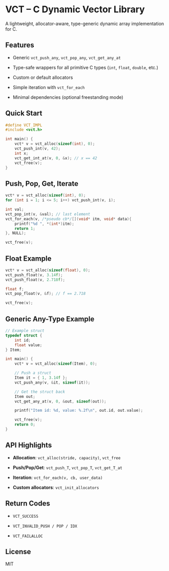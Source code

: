 
# VCT – C Dynamic Vector Library

A lightweight, allocator-aware, type-generic dynamic array implementation for C.

## Features

-   Generic `vct_push_any`, `vct_pop_any`, `vct_get_any_at`
    
-   Type-safe wrappers for all primitive C types (`int`, `float`, `double`, etc.)
    
-   Custom or default allocators
    
-   Simple iteration with `vct_for_each`
    
-   Minimal dependencies (optional freestanding mode)
    

## Quick Start


```c
#define VCT_IMPL
#include <vct.h>

int main() {
    vct* v = vct_alloc(sizeof(int), 0);
    vct_push_int(v, 42);
    int x;
    vct_get_int_at(v, 0, &x); // x == 42
    vct_free(v);
}
```
## Push, Pop, Get, Iterate
```c
vct* v = vct_alloc(sizeof(int), 0);
for (int i = 1; i <= 5; i++) vct_push_int(v, i);

int val;
vct_pop_int(v, &val); // last element
vct_for_each(v, /*pseudo cb*/[](void* itm, void* data){ 
    printf("%d ", *(int*)itm); 
    return 1; 
}, NULL);

vct_free(v);
```
## Float Example
```c
vct* v = vct_alloc(sizeof(float), 0);
vct_push_float(v, 3.14f);
vct_push_float(v, 2.718f);

float f;
vct_pop_float(v, &f); // f == 2.718

vct_free(v);
```
## Generic Any-Type Example
```c
// Example struct
typedef struct {
    int id;
    float value;
} Item;

int main() {
    vct* v = vct_alloc(sizeof(Item), 0);

    // Push a struct
    Item it = { 1, 3.14f };
    vct_push_any(v, &it, sizeof(it));

    // Get the struct back
    Item out;
    vct_get_any_at(v, 0, &out, sizeof(out));

    printf("Item id: %d, value: %.2f\n", out.id, out.value);

    vct_free(v);
    return 0;
}
```
## API Highlights

-   **Allocation**: `vct_alloc(stride, capacity)`, `vct_free`
    
-   **Push/Pop/Get**: `vct_push_T`, `vct_pop_T`, `vct_get_T_at`
    
-   **Iteration**: `vct_for_each(v, cb, user_data)`
    
-   **Custom allocators**: `vct_init_allocators`
## Return Codes

-   `VCT_SUCCESS`
    
-   `VCT_INVALID_PUSH / POP / IDX`
    
-   `VCT_FAILALLOC`
    

## License

MIT
